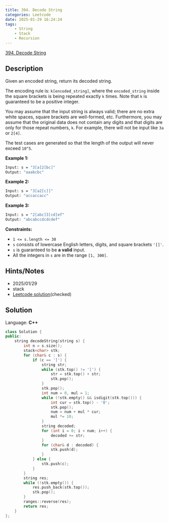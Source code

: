 ```yaml
---
title: 394. Decode String
categories: Leetcode
date: 2025-01-29 16:24:24
tags:
    - String
    - Stack
    - Recursion
---
```


[394. Decode String](https://leetcode.com/problems/decode-string/description/?envType=company&envId=facebook&favoriteSlug=facebook-three-months)

## Description

Given an encoded string, return its decoded string.

The encoding rule is: `k[encoded_string]`, where the `encoded_string` inside the square brackets is being repeated exactly `k` times. Note that `k` is guaranteed to be a positive integer.

You may assume that the input string is always valid; there are no extra white spaces, square brackets are well-formed, etc. Furthermore, you may assume that the original data does not contain any digits and that digits are only for those repeat numbers, `k`. For example, there will not be input like `3a` or `2[4]`.

The test cases are generated so that the length of the output will never exceed `10^5`.

**Example 1:**

```bash
Input: s = "3[a]2[bc]"
Output: "aaabcbc"
```

**Example 2:**

```bash
Input: s = "3[a2[c]]"
Output: "accaccacc"
```

**Example 3:**

```bash
Input: s = "2[abc]3[cd]ef"
Output: "abcabccdcdcdef"
```

**Constraints:**

- `1 <= s.length <= 30`
- `s` consists of lowercase English letters, digits, and square brackets `'[]'`.
- `s` is guaranteed to be **a valid**  input.
- All the integers in `s` are in the range `[1, 300]`.

## Hints/Notes

- 2025/01/29
- stack
- [Leetcode solution](https://leetcode.com/problems/decode-string/editorial/?envType=company&envId=facebook&favoriteSlug=facebook-three-months)(checked)

## Solution

Language: **C++**

```C++
class Solution {
public:
    string decodeString(string s) {
        int n = s.size();
        stack<char> stk;
        for (char& c : s) {
            if (c == ']') {
                string str;
                while (stk.top() != '[') {
                    str = stk.top() + str;
                    stk.pop();
                }
                stk.pop();
                int num = 0, mul = 1;
                while (!stk.empty() && isdigit(stk.top())) {
                    int cur = stk.top() - '0';
                    stk.pop();
                    num = num + mul * cur;
                    mul *= 10;
                }
                string decoded;
                for (int i = 0; i < num; i++) {
                    decoded += str;
                }
                for (char& d : decoded) {
                    stk.push(d);
                }
            } else {
                stk.push(c);
            }
        }
        string res;
        while (!stk.empty()) {
            res.push_back(stk.top());
            stk.pop();
        }
        ranges::reverse(res);
        return res;
    }
};
```
